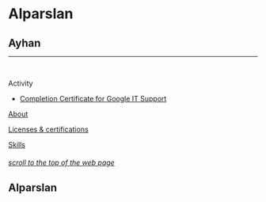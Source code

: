 <!DOCTYPE html>
<html>
<head> 
 <style>  
* { max-width: 700px;
 margin: auto;
  }
  
  
  /*body {
      min-width: 500px;
    }*/
    
    div {
    border-radius: 5px;
  }
  
  #header {
    height: 40px;
    width: 100%;
    background-color: #ffcccc;
    position: fixed;
    z-index: 1;
  }
  
  #title {
    margin-left: 3%;
  }
  
  #footer {
    height: 50px;
    width: 100%;
    background-color: #ffcccc;
    clear: both;
    position: relative;
  }
  
  .left {
    height: 1000px;
    width: 45px;
    background-color: #e0eeee;
    float: left;
    position: fixed;
  }
  
  .right {
    height: 1000px;
    width: 45px;
    background-color: #e0eeee;
    float: right;
    position: inherit;
  }
  
  .stuff {
    display: inline-block;
    margin-top: 6px;
    margin-left: 55px;
    width: 75%;
    height: 1000px;
  }
  
  p,
  li {
    font-family: 'Cormorant Garamond';
  }
  
  .head {
    font-size: 20px;
  }
  
  #name {
    font-family: Sacramento;
    float: right;
    margin-top: 10px;
    margin-right: 4%;
  }
  
  a {
    color: black;
    text-decoration: none;
  }
  
  @media only screen and (max-width: 430px) {
    .left,
    .right {
      display: none;
    }
    .stuff {
      width: 100%;
      margin-left: 10px;
    }
  }
</style> 
    <meta charset='utf-8'>
    <meta http-equiv='X-UA-Compatible' content='IE=edge'>
    <title>Page Title</title>
    <meta name='viewport' content='width=device-width, initial-scale=1'>
    <link rel='stylesheet' type='text/css' media='screen' href='main.css'>
    <script src='main.js'></script>
    <link rel="stylesheet" href="styles/site.css">
</head>
<body>
    <div id="header"></div>
<div class="left"></div>
<div class="stuff">
  <br><br>
  <h1 id="scroll to the top of the web page">Alparslan</h1>
  <h2>Ayhan</h2>
  <hr />
  <br>
  <p class="head">Activity</p>
  <ul>
    <a href="https://www.linkedin.com/posts/alparslan-ayhan-40362b206_completion-certificate-for-google-it-support-activity-6933698976370028544-JDo_?utm_source=linkedin_share&utm_medium=member_desktop_web">
    <li>Completion Certificate for Google IT Support</li>
  </ul>
  <p class="head">About</p>
  <ul>
  </ul>
  <p class="head">Licenses & certifications</p>
  <ul>
  </ul>
  <p class="head">Skills</p>
  <ul>
  </ul>
  <a href="#scroll to the top of the web page"><h6>scroll to the top of the web page</h1></a>
</div>
<div class="right"></div>
<div id="footer">
  <h2 id="name">Alparslan</h2></div>
    
  </body>
</html>
